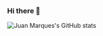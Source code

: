 ### Hi there 👋

![Juan Marques's GitHub stats](https://github-readme-stats.vercel.app/api?username=juanmarquesdev&show_icons=true&theme=radical)
